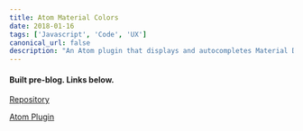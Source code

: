 ```yaml
---
title: Atom Material Colors
date: 2018-01-16
tags: ['Javascript', 'Code', 'UX']
canonical_url: false
description: "An Atom plugin that displays and autocompletes Material Design Colors."
---
```

#### Built pre-blog. Links below.

[Repository](https://github.com/delafields/atom-material-colors)

[Atom Plugin](https://atom.io/packages/material-colors)